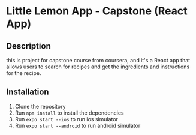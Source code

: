 # Little Lemon App - Capstone (React App)

## Description

this is project for capstone course from coursera, and it's a React app that allows users to search for recipes and get the ingredients and instructions for the recipe.

## Installation

1. Clone the repository
2. Run `npm install` to install the dependencies
3. Run `expo start --ios` to run ios simulator
4. Run `expo start --android` to run android simulator
